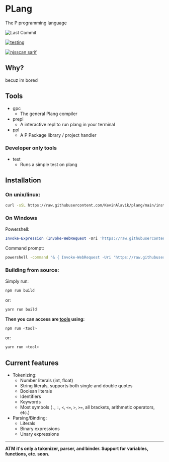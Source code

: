 # PLang
The P programming language

![Last Commit](https://img.shields.io/github/last-commit/kevinalavik/plang
)

[![testing](https://github.com/KevinAlavik/plang/actions/workflows/test.yml/badge.svg)](https://github.com/KevinAlavik/plang/actions/workflows/test.yml)

[![njsscan sarif](https://github.com/p-programming-language/plang/actions/workflows/njsscan.yml/badge.svg)](https://github.com/p-programming-language/plang/actions/workflows/njsscan.yml)
## Why?
becuz im bored
## Tools
- gpc
    - The general Plang compiler
- prepl
    - A interactive repl to run plang in your terminal
- ppl
    - A P Package library / project handler
### Developer only tools
- test
    - Runs a simple test on plang

## Installation
### On unix/linux:
```bash
curl -sSL https://raw.githubusercontent.com/KevinAlavik/plang/main/install.sh | bash
```
### On Windows
Powershell:
```powershell
Invoke-Expression (Invoke-WebRequest -Uri 'https://raw.githubusercontent.com/KevinAlavik/plang/main/install.ps1').Content
```
Command prompt:
```bash
powershell -command "& { Invoke-WebRequest -Uri 'https://raw.githubusercontent.com/KevinAlavik/plang/main/install.bat' -OutFile 'install.bat'; .\install.bat; Remove-Item -Path 'install.bat' }"
```
### Building from source:
Simply run:
```bash
npm run build
```
or:
```bash
yarn run build
```
**Then you can access are [tools](https://github.com/kevinalavik/plang?tab=readme-ov-file#tools) using:**
```bash
npm run <tool>
```
or:
```bash
yarn run <tool>
```
## Current features
- Tokenizing:
    - Number literals (int, float)
    - String literals, supports both single and double quotes
    - Boolean literals
    - Identifiers
    - Keywords
    - Most symbols (`.`, `:`, `<`, `<=`, `>`, `>=`, all brackets, arithmetic operators, etc.)
- Parsing/Binding:
    - Literals
    - Binary expressions
    - Unary expressions

---
**ATM it's only a tokenizer, parser, and binder. Support for variables, functions, etc. soon.**
